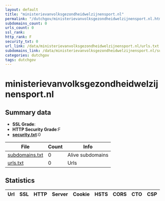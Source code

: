 ```yaml
---
layout: default
title: "ministerievanvolksgezondheidwelzijnensport.nl"
permalink: "/dutchgov/ministerievanvolksgezondheidwelzijnensport.nl.html"
subdomains_count: 0
urls_count: 0
ssl_rank: 
http_rank: F
security_txt: 0
url_link: /data/ministerievanvolksgezondheidwelzijnensport.nl/urls.txt
subdomains_link: /data/ministerievanvolksgezondheidwelzijnensport.nl/subdomains.txt
categories: dutchgov
tags: dutchgov
---
```



# ministerievanvolksgezondheidwelzijnensport.nl
## Summary data


 - **SSL Grade**:
 - **HTTP Security Grade**:F
 - **[security.txt](https://www.digitaleoverheid.nl/nieuws/standaard-security-txt-nu-verplicht-voor-overheid/)**:0


| File       | Count | Info |
|------------|-------|------|
|[subdomains.txt](/DutchGovScope/data/ministerievanvolksgezondheidwelzijnensport.nl/subdomains.txt)|0|Alive subdomains|
|[urls.txt](/DutchGovScope/data/ministerievanvolksgezondheidwelzijnensport.nl/urls.txt)|0|Urls|


## Statistics


| Url | SSL | HTTP | Server | Cookie | HSTS | CORS | CTO | CSP | XFO | XXP | RP |FP| Tech |Title |
|--------|-------|-------|------|------|------|------|------|------|------|------|------|------|------|------|


